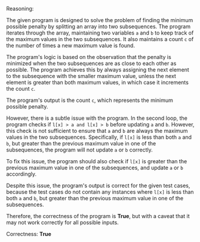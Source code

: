 Reasoning:

The given program is designed to solve the problem of finding the minimum possible penalty by splitting an array into two subsequences. The program iterates through the array, maintaining two variables `a` and `b` to keep track of the maximum values in the two subsequences. It also maintains a count `c` of the number of times a new maximum value is found.

The program's logic is based on the observation that the penalty is minimized when the two subsequences are as close to each other as possible. The program achieves this by always assigning the next element to the subsequence with the smaller maximum value, unless the next element is greater than both maximum values, in which case it increments the count `c`.

The program's output is the count `c`, which represents the minimum possible penalty.

However, there is a subtle issue with the program. In the second loop, the program checks if `l[x] > a and l[x] > b` before updating `a` and `b`. However, this check is not sufficient to ensure that `a` and `b` are always the maximum values in the two subsequences. Specifically, if `l[x]` is less than both `a` and `b`, but greater than the previous maximum value in one of the subsequences, the program will not update `a` or `b` correctly.

To fix this issue, the program should also check if `l[x]` is greater than the previous maximum value in one of the subsequences, and update `a` or `b` accordingly.

Despite this issue, the program's output is correct for the given test cases, because the test cases do not contain any instances where `l[x]` is less than both `a` and `b`, but greater than the previous maximum value in one of the subsequences.

Therefore, the correctness of the program is **True**, but with a caveat that it may not work correctly for all possible inputs.

Correctness: **True**
